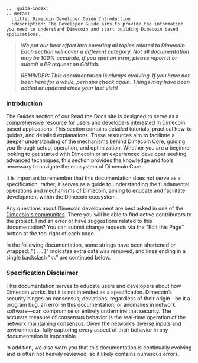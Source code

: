 ```{eval-rst}
.. _guide-index:
.. meta::
  :title: Dimecoin Developer Guide Introduction
  :description: The Developer Guide aims to provide the information you need to understand Dimecoin and start building Dimecoin based applications. 
```

> ***We put our best effort into covering all topics related to Dimecoin. Each section will cover a different category. Not all documentation may be 100% accurate, if you spot an error, please report it or submit a PR request on GitHub.***
>
> ***REMINDER: This documentation is always evolving. If you have not been here for a while, perhaps check again. Things may have been added or updated since your last visit!***

### Introduction

The Guides section of our Read the Docs site is designed to serve as a comprehensive resource for users and developers interested in Dimecoin based applications. This section contains detailed tutorials, practical how-to guides, and detailed explanations. These resources aim to facilitate a deeper understanding of the mechanisms behind Dimecoin Core, guiding you through setup, operation, and optimization. Whether you are a beginner looking to get started with Dimecoin or an experienced developer seeking advanced techniques, this section provides the knowledge and tools necessary to navigate the ecosystem of Dimecoin Core.

It is important to remember that this documentation does not serve as a specification; rather, it serves as a guide to understanding the fundamental operations and mechanisms of Dimecoin, aiming to educate and facilitate development within the Dimecoin ecosystem.

Any questions about Dimecoin development are best asked in one of the [Dimecoin's communites](https://www.dimecoinnetwork.com/socials/). There you will be able to find active contributors to the project. Find an error or have suggestions related to this documentation? You can submit change requests via the "Edit this Page" button at the top-right of each page.

In the following documentation, some strings have been shortened or wrapped:
"`[...]`" indicates extra data was removed, and lines ending in a single backslash "`\\`" are continued below.

### Specification Disclaimer

This documentation serves to educate users and developers about how Dimecoin works, but it is not intended as a specification. Dimecoin’s security hinges on consensus; deviations, regardless of their origin—be it a program bug, an error in this documentation, or anomalies in network software—can compromise or entirely undermine that security. The accurate measure of consensus behavior is the real-time operation of the network maintaining consensus. Given the network’s diverse inputs and environments, fully capturing every aspect of their behavior in any documentation is impossible.

In addition, we also warn you that this documentation is continually evolving and is often not heavily reviewed, so it likely contains numerous errors.
